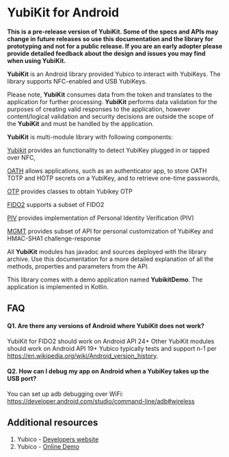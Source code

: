 # YubiKit for Android
**This is a pre-release version of YubiKit. Some of the specs and APIs may change in future releases so use this documentation and the library for prototyping and not for a public release. If you are an early adopter please provide detailed feedback about the design and issues you may find when using YubiKit.**

**YubiKit**  is an Android library provided Yubico to interact with YubiKeys. The library supports NFC-enabled and USB YubiKeys.

Please note, **YubiKit** consumes data from the token and translates to the application for further processing. **YubiKit** performs data validation for the purposes of creating valid responses to the application, however content/logical validation and security decisions are outside the scope of the **YubiKit** and must be handled by the application.

**YubiKit** is multi-module library with following components:

[Yubikit](./yubikit/README.md) provides an functionality to detect YubiKey plugged in or tapped over NFC, 

[OATH](./oath/README.md) allows applications, such as an authenticator app, to store OATH TOTP and HOTP secrets on a YubiKey, and to retrieve one-time passwords,

[OTP](./otp/README.md) provides classes to obtain Yubikey OTP

[FIDO2](./fido/README.md) supports a subset of FIDO2

[PIV](./piv/README.md) provides implementation of Personal Identity Verification (PIV) 

[MGMT](./mgmt/README.md) provides subset of API for personal customization of YubiKey and HMAC-SHA1 challenge-response

All **YubiKit** modules has javadoc and sources deployed with the library archive. Use this documentation for a more detailed explanation of all the methods, properties and parameters from the API.

This library comes with a demo application named **YubikitDemo**. The application is implemented in Kotlin.

## FAQ <a name="faq"></a>

#### Q1. Are there any versions of Android where YubiKit does not work?

YubiKit for FIDO2 should work on Android API 24+
Other YubiKit modules should work on Android API 19+
Yubico typically tests and support n-1 per https://en.wikipedia.org/wiki/Android_version_history.

#### Q2. How can I debug my app on Android when a YubiKey takes up the USB port?

You can set up adb debugging over WiFi: https://developer.android.com/studio/command-line/adb#wireless

## Additional resources <a name="additional_resources"></a>
1. Yubico - [Developers website](https://developers.yubico.com)
2. Yubico - [Online Demo](https://demo.yubico.com) 
![]()
